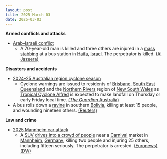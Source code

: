 ```yaml
---
layout: post
title: 2025 March 03
date: 2025-03-03
---
```



**Armed conflicts and attacks**

* [Arab–Israeli conflict](https://en.wikipedia.org/wiki/Arab%E2%80%93Israeli_conflict "Arab–Israeli conflict")
  + A 70-year-old man is killed and three others are injured in a [mass stabbing](https://en.wikipedia.org/wiki/Mass_stabbing "Mass stabbing") at a bus station in [Haifa](https://en.wikipedia.org/wiki/Haifa "Haifa"), [Israel](https://en.wikipedia.org/wiki/Israel "Israel"). The perpetrator is killed. [(Al Jazeera)](https://www.aljazeera.com/news/2025/3/3/one-dead-in-stabbing-attack-in-israels-haifa-assailant-killed)

**Disasters and accidents**

* [2024–25 Australian region cyclone season](https://en.wikipedia.org/wiki/2024%E2%80%9325_Australian_region_cyclone_season "2024–25 Australian region cyclone season")
  + Cyclone warnings are issued to residents of [Brisbane](https://en.wikipedia.org/wiki/Brisbane "Brisbane"), [South East Queensland](https://en.wikipedia.org/wiki/South_East_Queensland "South East Queensland") and the [Northern Rivers](https://en.wikipedia.org/wiki/Northern_Rivers "Northern Rivers") region of [New South Wales](https://en.wikipedia.org/wiki/New_South_Wales "New South Wales") as [Tropical Cyclone Alfred](https://en.wikipedia.org/wiki/2024%E2%80%9325_Australian_region_cyclone_season#Severe_Tropical_Cyclone_Alfred "2024–25 Australian region cyclone season") is expected to make landfall on Thursday or early Friday local time. [(*The Guardian* Australia)](https://www.theguardian.com/australia-news/2025/mar/03/tropical-cyclone-alfred-forecast-track-map-bom-brisbane-update-tc-watch-path-tracking-nsw-qld-queensland)
* A bus rolls down a [ravine](https://en.wikipedia.org/wiki/Ravine "Ravine") in southern [Bolivia](https://en.wikipedia.org/wiki/Bolivia "Bolivia"), killing at least 15 people, and wounding nineteen others. [(Reuters)](https://www.reuters.com/world/americas/bus-crash-bolivia-leaves-least-15-dead-2025-03-03/)

**Law and crime**

* [2025 Mannheim car attack](https://en.wikipedia.org/wiki/2025_Mannheim_car_attack "2025 Mannheim car attack")
  + A [SUV](https://en.wikipedia.org/wiki/SUV "SUV") [drives into a crowd of people](https://en.wikipedia.org/wiki/Vehicle-ramming_attack "Vehicle-ramming attack") near a [Carnival](https://en.wikipedia.org/wiki/Carnival "Carnival") market in [Mannheim](https://en.wikipedia.org/wiki/Mannheim "Mannheim"), [Germany](https://en.wikipedia.org/wiki/Germany "Germany"), killing two people and injuring 25 others, including fifteen seriously. The perpetrator is arrested. [(Euronews)](https://www.euronews.com/my-europe/2025/03/03/at-least-one-killed-in-apparent-car-ramming-attack-in-mannheim) [(DW)](https://www.dw.com/en/germany-2-dead-several-injured-in-mannheim-car-ramming/a-71812278)
